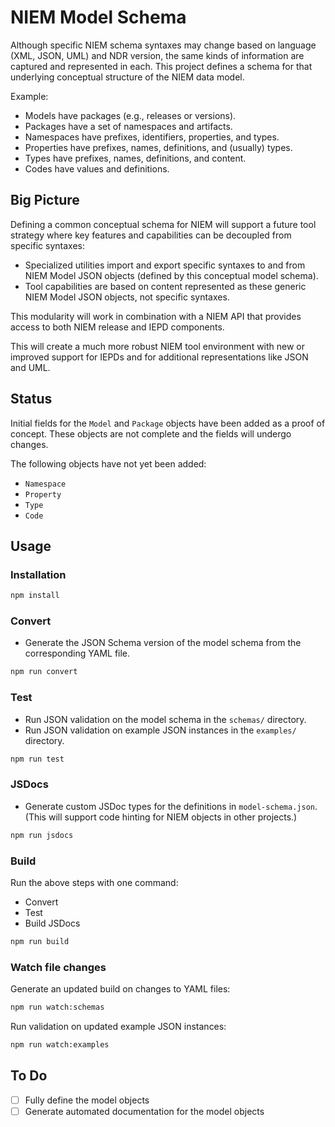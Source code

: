 
# NIEM Model Schema

Although specific NIEM schema syntaxes may change based on language (XML, JSON, UML) and NDR version, the same kinds of information are captured and represented in each.  This project defines a schema for that underlying conceptual structure of the NIEM data model.

Example:

- Models have packages (e.g., releases or versions).
- Packages have a set of namespaces and artifacts.
- Namespaces have prefixes, identifiers, properties, and types.
- Properties have prefixes, names, definitions, and (usually) types.
- Types have prefixes, names, definitions, and content.
- Codes have values and definitions.

## Big Picture

Defining a common conceptual schema for NIEM will support a future tool strategy where key features and capabilities can be decoupled from specific syntaxes:

- Specialized utilities import and export specific syntaxes to and from NIEM Model JSON objects (defined by this conceptual model schema).
- Tool capabilities are based on content represented as these generic NIEM Model JSON objects, not specific syntaxes.

This modularity will work in combination with a NIEM API that provides access to both NIEM release and IEPD components.

This will create a much more robust NIEM tool environment with new or improved support for IEPDs and for additional representations like JSON and UML.

## Status

Initial fields for the `Model` and `Package` objects have been added as a proof of concept.  These objects are not complete and the fields will undergo changes.

The following objects have not yet been added:

- `Namespace`
- `Property`
- `Type`
- `Code`

## Usage

### Installation

```sh
npm install
```

### Convert

- Generate the JSON Schema version of the model schema from the corresponding YAML file.

```sh
npm run convert
```

### Test

- Run JSON validation on the model schema in the `schemas/` directory.
- Run JSON validation on example JSON instances in the `examples/` directory.

```sh
npm run test
```

### JSDocs

- Generate custom JSDoc types for the definitions in `model-schema.json`. (This will support code hinting for NIEM objects in other projects.)

```sh
npm run jsdocs
```

### Build

Run the above steps with one command:

- Convert
- Test
- Build JSDocs

```sh
npm run build
```

### Watch file changes

Generate an updated build on changes to YAML files:

```sh
npm run watch:schemas
```

Run validation on updated example JSON instances:

```sh
npm run watch:examples
```

## To Do

- [ ] Fully define the model objects
- [ ] Generate automated documentation for the model objects
